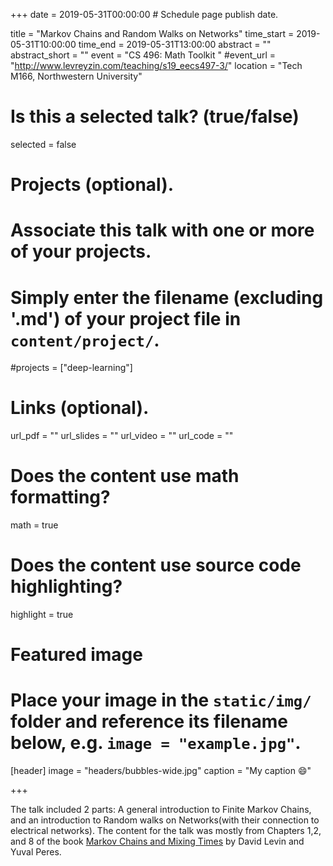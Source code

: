 +++
date = 2019-05-31T00:00:00  # Schedule page publish date.

title = "Markov Chains and Random Walks on Networks"
time_start = 2019-05-31T10:00:00
time_end = 2019-05-31T13:00:00
abstract = ""
abstract_short = ""
event = "CS 496: Math Toolkit "
#event_url = "http://www.levreyzin.com/teaching/s19_eecs497-3/"
location = "Tech M166, Northwestern University"

# Is this a selected talk? (true/false)
selected = false

# Projects (optional).
#   Associate this talk with one or more of your projects.
#   Simply enter the filename (excluding '.md') of your project file in `content/project/`.
#projects = ["deep-learning"]

# Links (optional).
url_pdf = ""
url_slides = ""
url_video = ""
url_code = ""

# Does the content use math formatting?
math = true

# Does the content use source code highlighting?
highlight = true

# Featured image
# Place your image in the `static/img/` folder and reference its filename below, e.g. `image = "example.jpg"`.
[header]
image = "headers/bubbles-wide.jpg"
caption = "My caption :smile:"

+++

The talk included 2 parts: A general introduction to Finite Markov Chains, and an introduction to Random walks on Networks(with their connection to electrical networks). The content for the talk was mostly from Chapters 1,2, and 8 of the book [Markov Chains and Mixing Times](https://bookstore.ams.org/mbk-107) by David Levin and Yuval Peres. 
